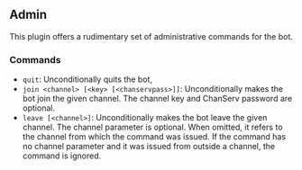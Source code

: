 ## Admin

This plugin offers a rudimentary set of administrative commands for the bot.

### Commands

* `quit`: Unconditionally quits the bot,
* `join <channel> [<key> [<chanservpass>]]`: Unconditionally makes the bot
  join the given channel. The channel key and ChanServ password are optional.
* `leave [<channel>]`: Unconditionally makes the bot leave the given channel.
  The channel parameter is optional. When omitted, it refers to the channel
  from which the command was issued. If the command has no channel parameter and
  it was issued from outside a channel, the command is ignored.

